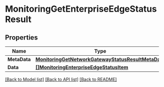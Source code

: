 # MonitoringGetEnterpriseEdgeStatusResult

## Properties

Name | Type | Description | Notes
------------ | ------------- | ------------- | -------------
**MetaData** | [**MonitoringGetNetworkGatewayStatusResultMetaData**](monitoring_get_network_gateway_status_result_metaData.md) |  | 
**Data** | [**[]MonitoringEnterpriseEdgeStatusItem**](monitoring_enterprise_edge_status_item.md) |  | 

[[Back to Model list]](../README.md#documentation-for-models) [[Back to API list]](../README.md#documentation-for-api-endpoints) [[Back to README]](../README.md)


